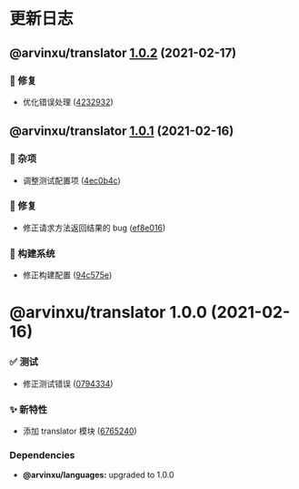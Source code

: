 # 更新日志

## @arvinxu/translator [1.0.2](https://github.com/arvinxx/translator/compare/@arvinxu/translator@1.0.1...@arvinxu/translator@1.0.2) (2021-02-17)


### 🐛 修复

* 优化错误处理 ([4232932](https://github.com/arvinxx/translator/commit/4232932))

## @arvinxu/translator [1.0.1](https://github.com/arvinxx/translator/compare/@arvinxu/translator@1.0.0...@arvinxu/translator@1.0.1) (2021-02-16)


### 🎫 杂项

* 调整测试配置项 ([4ec0b4c](https://github.com/arvinxx/translator/commit/4ec0b4c))


### 🐛 修复

* 修正请求方法返回结果的 bug ([ef8e016](https://github.com/arvinxx/translator/commit/ef8e016))


### 👷 构建系统

* 修正构建配置 ([94c575e](https://github.com/arvinxx/translator/commit/94c575e))

# @arvinxu/translator 1.0.0 (2021-02-16)


### ✅ 测试

* 修正测试错误 ([0794334](https://github.com/arvinxx/translator/commit/0794334))


### ✨ 新特性

* 添加 translator 模块 ([6765240](https://github.com/arvinxx/translator/commit/6765240))





### Dependencies

* **@arvinxu/languages:** upgraded to 1.0.0
